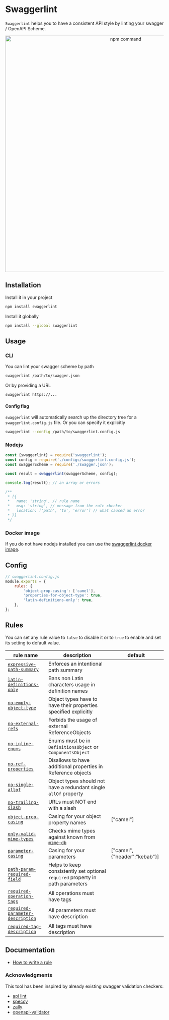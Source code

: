 # Swaggerlint

`Swaggerlint` helps you to have a consistent API style by linting your swagger / OpenAPI Scheme.

<p align="center"><img src="https://user-images.githubusercontent.com/5817809/72013495-0b443700-326f-11ea-9549-84dce1ec861e.png" width="750" alt="npm command"></p>

## Installation

Install it in your project

```sh
npm install swaggerlint
```

Install it globally

```sh
npm install --global swaggerlint
```

## Usage

### CLI

You can lint your swagger scheme by path

```sh
swaggerlint /path/to/swagger.json
```

Or by providing a URL

```sh
swaggerlint https://...
```

#### Config flag

`swaggerlint` will automatically search up the directory tree for a `swaggerlint.config.js` file. Or you can specify it explicitly

```sh
swaggerlint --config /path/to/swaggerlint.config.js
```

### Nodejs

```js
const {swaggerlint} = require('swaggerlint');
const config = require('./configs/swaggerlint.config.js');
const swaggerScheme = require('./swagger.json');

const result = swaggerlint(swaggerScheme, config);

console.log(result); // an array or errors

/**
 * [{
 *   name: 'string', // rule name
 *   msg: 'string', // message from the rule checker
 *   location: ['path', 'to', 'error'] // what caused an error
 * }]
 */
```

### Docker image

If you do not have nodejs installed you can use the [swaggerlint docker image](https://hub.docker.com/r/antonk52/alpine-swaggerlint).

## Config

```js
// swaggerlint.config.js
module.exports = {
    rules: {
        'object-prop-casing': ['camel'],
        'properties-for-object-type': true,
        'latin-definitions-only': true,
    },
};
```

## Rules

You can set any rule value to `false` to disable it or to `true` to enable and set its setting to default value.

<!-- GENERATED_START(id:rulestable;hash:fabc22cf76c6c24537384901aef3da52) This is generated content, do not modify by hand, to regenerate run "npm run updateDocs" -->

| rule name                                                                                | description                                                                    | default                      |
| ---------------------------------------------------------------------------------------- | ------------------------------------------------------------------------------ | ---------------------------- |
| [`expressive-path-summary`](./src/rules/expressive-path-summary/readme.md)               | Enforces an intentional path summary                                           |                              |
| [`latin-definitions-only`](./src/rules/latin-definitions-only/readme.md)                 | Bans non Latin characters usage in definition names                            |                              |
| [`no-empty-object-type`](./src/rules/no-empty-object-type/readme.md)                     | Object types have to have their properties specified explicitly                |                              |
| [`no-external-refs`](./src/rules/no-external-refs/readme.md)                             | Forbids the usage of external ReferenceObjects                                 |                              |
| [`no-inline-enums`](./src/rules/no-inline-enums/readme.md)                               | Enums must be in `DefinitionsObject` or `ComponentsObject`                     |                              |
| [`no-ref-properties`](./src/rules/no-ref-properties/readme.md)                           | Disallows to have additional properties in Reference objects                   |                              |
| [`no-single-allof`](./src/rules/no-single-allof/readme.md)                               | Object types should not have a redundant single `allOf` property               |                              |
| [`no-trailing-slash`](./src/rules/no-trailing-slash/readme.md)                           | URLs must NOT end with a slash                                                 |                              |
| [`object-prop-casing`](./src/rules/object-prop-casing/readme.md)                         | Casing for your object property names                                          | ["camel"]                    |
| [`only-valid-mime-types`](./src/rules/only-valid-mime-types/readme.md)                   | Checks mime types against known from [`mime-db`](https://npm.im/mime-db)       |                              |
| [`parameter-casing`](./src/rules/parameter-casing/readme.md)                             | Casing for your parameters                                                     | ["camel",{"header":"kebab"}] |
| [`path-param-required-field`](./src/rules/path-param-required-field/readme.md)           | Helps to keep consistently set optional `required` property in path parameters |                              |
| [`required-operation-tags`](./src/rules/required-operation-tags/readme.md)               | All operations must have tags                                                  |                              |
| [`required-parameter-description`](./src/rules/required-parameter-description/readme.md) | All parameters must have description                                           |                              |
| [`required-tag-description`](./src/rules/required-tag-description/readme.md)             | All tags must have description                                                 |                              |

<!-- GENERATED_END(id:rulestable) -->

## Documentation

-   [How to write a rule](./docs/how-to-write-a-rule.md)

### Acknowledgments

This tool has been inspired by already existing swagger validation checkers:

-   [api lint](https://github.com/danielgtaylor/apilint)
-   [speccy](https://github.com/wework/speccy)
-   [zally](https://github.com/zalando/zally)
-   [openapi-validator](https://github.com/IBM/openapi-validator)
